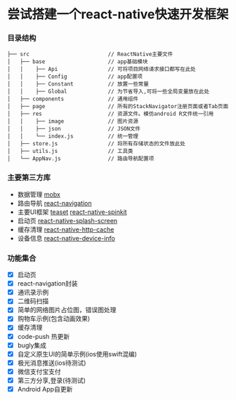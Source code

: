 # 尝试搭建一个react-native快速开发框架


### 目录结构

```
├── src                         // ReactNative主要文件
│   ├── base                    // app基础模块
│   │    ├── Api                // 可将项目网络请求接口都写在此处
│   │    ├── Config             // app配置项
│   │    ├── Constant           // 放置一些常量
│   │    ├── Global             // 为节省导入,可将一些全局变量放在此处
│   ├── components              // 通用组件
│   ├── page                    // 所有的StackNavigator注册页面或者Tab页面
│   ├── res                     // 资源文件。模仿android R文件统一引用
│   │    ├── image              // 图片资源
│   │    ├── json               // JSON文件
│   │    └── index.js           // 统一管理
│   ├── store.js                // 将所有存储状态的文件放此处
│   ├── utils.js                // 工具类
│   └── AppNav.js               // 路由导航配置项

```



### 主要第三方库
 - 数据管理    [mobx](https://github.com/mobxjs/mobx)
 - 路由导航    [react-navigation](https://github.com/react-navigation/react-navigation)
 - 主要UI框架  [teaset](https://github.com/rilyu/teaset)  [react-native-spinkit](https://github.com/maxs15/react-native-spinkit)
 - 启动页      [react-native-splash-screen](https://github.com/crazycodeboy/react-native-splash-screen)
 - 缓存清理    [react-native-http-cache](https://github.com/reactnativecn/react-native-http-cache)
 - 设备信息    [react-native-device-info](https://github.com/rebeccahughes/react-native-device-info)

### 功能集合
- [x] 启动页
- [x] react-navigation封装
- [x] 通讯录示例
- [x] 二维码扫描
- [x] 简单的网络图片占位图，错误图处理
- [x] 购物车示例(包含动画效果)
- [x] 缓存清理
- [x] code-push 热更新
- [x] bugly集成
- [x] 自定义原生UI的简单示例(ios使用swift混编)
- [x] 极光消息推送(ios待测试)
- [x] 微信支付宝支付
- [x] 第三方分享,登录(待测试)
- [x] Android App自更新